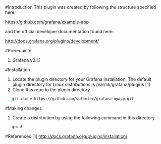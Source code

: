 #Introduction
This plugin was created by following the structure specified here:

https://github.com/grafana/example-app

and the official developer documentation found here:

http://docs.grafana.org/plugins/development/

#Prerequiste
1. Grafana v3.1.1

#Installation
1. Locate the plugin directory for your Grafana installation. The default plugin directory for Linux distributions is /var/lib/grafana/plugins [1]
2. Clone this repo to the plugin directory
```bash
   git clone https://github.com/splinter/grafana-myapp.git
```
#Making changes
1. Create a distribution by using the following command in this directory
```bash
   grunt
```

#References
[1] http://docs.grafana.org/plugins/installation/
